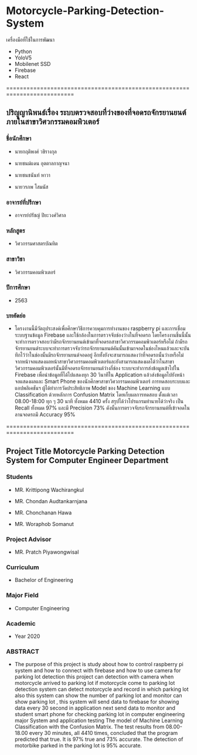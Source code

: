 # Motorcycle-Parking-Detection-System
 
เครื่องมือที่ใช้ในการพัฒนา
 - Python
 - YoloV5
 - Mobilenet SSD
 - Firebase
 - React

==========================================================================

<h2>ปริญญานิพนธ์เรื่อง       ระบบตรวจสอบที่ว่างของที่จอดรถจักรยานยนต์ภายในสาขาวิศวกรรมคอมพิวเตอร์</h2> 

<h3>ชื่อนักศึกษา</h3>

- นายกฤติพงศ์	วชิรางกุล
  
- นายชนม์แดน	อุตตาลกาญจนา

- นายชนชนันท์	หาวา

- นายวรภพ	โสมนัส

<h3>อาจารย์ที่ปรึกษา</h3>          

- อาจารย์ปรัชญ์  	ปิยะวงศ์วิศาล    

<h3>หลักสูตร</h3> 		

- วิศวกรรมศาสตรบัณทิต  

<h3>สาขาวิชา</h3> 	

- วิศวกรรมคอมพิวเตอร์

<h3>ปีการศึกษา</h3> 	

- 2563

<h3>บทคัดย่อ</h3>

- โครงงานนี้มีวัตถุประสงค์เพื่อศึกษาวิธีการควบคุมการทำงานของ raspberry pi และการเชื่อมระบบฐานข้อมูล Firebase และใช้กล้องในการตรวจจับช่องว่างในที่จอดรถ โดยโครงงานชิ้นนี้นั้นจะทำการตรวจสอบว่ามีรถจักรยานยนต์เข้ามาที่จอดรถสาขาวิศวกรรมคอมพิวเตอร์หรือไม่   ถ้ามีรถจักรยานยนต์ระบบจะทำการตรวจจับว่ารถจักรยานยนต์คันนั้นเข้ามาจอดในช่องไหนแล้วและจะบันทึกไว้ว่าในช่องนั้นมีรถจักรยานยนต์จอดอยู่  อีกทั้งยังจะสามารถแสดงว่าที่จอดรถนั้นว่างหรือไม่ จากหน้าจอแสดงผลหน้าสาขาวิศวกรรมคอมพิวเตอร์และยังสามารถแสดงผลได้ว่าในสาขาวิศวกรรมคอมพิวเตอร์นั้นมีที่จอดรถจักรยานยนต์ว่างกี่ช่อง ระบบจะทำการส่งข้อมูลเข้าไปใน Firebase เพื่อนำข้อมูลที่ได้ไปแสดงทุก 30 วินาทีใน Application แล้วส่งข้อมูลไปยังหน้าจอแสดงผลและ Smart Phone ของนักศึกษาสาขาวิศวกรรมคอมพิวเตอร์
การทดสอบระบบและแอปพลิเคชันฯ ผู้ได้ทำการวัดประสิทธิภาพ Model ของ Machine Learning แบบ Classification ด้วยหลักการ Confusion Matrix โดยเก็บผลการทดสอบ ตั้งแต่เวลา 08.00-18:00 ทุก ๆ 30 นาที ทั้งหมด 4410 ครั้ง สรุปได้ว่าโปรแกรมทำนายได้ว่าจริง เป็น Recall ทั้งหมด 97% และมี Precision 73% ดังนั้นการตรวจจับรถจักรยานยนต์ที่เข้าจอดในลานจอดรถมี Accuracy 95% 

==========================================================================

<h2>Project Title	Motorcycle Parking Detection System for Computer Engineer Department</h2>

<h3>Students</h3>		

- MR. Krittipong		Wachirangkul

- MR. Chondan		Audtankarnjana

- MR. Chonchanan	Hawa

- MR. Woraphob 	Somanut

<h3>Project Advisor</h3>	
 
- MR. Pratch  		Piyawongwisal

<h3>Curriculum</h3>		
 
- Bachelor of Engineering 

<h3>Major Field</h3>		
 
- Computer Engineering

<h3>Academic</h3> 

- Year	2020

<h3>ABSTRACT</h3> 

- The purpose of this project is study about how to control raspberry pi system and how to connect with firebase and how to use camera for parking lot detection this project can detection with camera when motorcycle arrived to parking lot if motorcycle come to parking lot detection system can detect motorcycle and record in which parking lot also this system can show the number of parking lot and monitor can show parking lot , this system will send data to firebase for showing data every 30 second in application next send data to monitor and student smart phone for checking parking lot in computer engineering major
       System and application testing The model of Machine Learning Classification with the Confusion Matrix. The test results from 08.00-18.00 every 30 minutes, all 4410 times, concluded that the program predicted that true. It is 97% true and 73% accurate. The detection of motorbike parked in the parking lot is 95% accurate.
